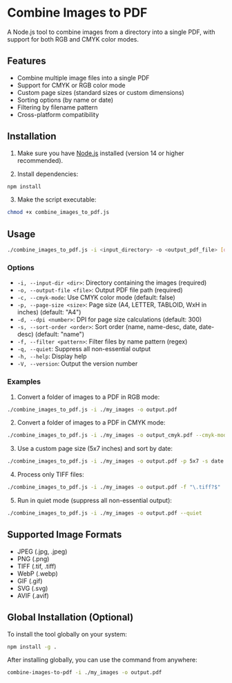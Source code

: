 # Combine Images to PDF

A Node.js tool to combine images from a directory into a single PDF, with support for both RGB and CMYK color modes.

## Features

- Combine multiple image files into a single PDF
- Support for CMYK or RGB color mode
- Custom page sizes (standard sizes or custom dimensions)
- Sorting options (by name or date)
- Filtering by filename pattern
- Cross-platform compatibility

## Installation

1. Make sure you have [Node.js](https://nodejs.org/) installed (version 14 or higher recommended).

2. Install dependencies:

```bash
npm install
```

3. Make the script executable:

```bash
chmod +x combine_images_to_pdf.js
```

## Usage

```bash
./combine_images_to_pdf.js -i <input_directory> -o <output_pdf_file> [options]
```

### Options

- `-i, --input-dir <dir>`: Directory containing the images (required)
- `-o, --output-file <file>`: Output PDF file path (required)
- `-c, --cmyk-mode`: Use CMYK color mode (default: false)
- `-p, --page-size <size>`: Page size (A4, LETTER, TABLOID, WxH in inches) (default: "A4")
- `-d, --dpi <number>`: DPI for page size calculations (default: 300)
- `-s, --sort-order <order>`: Sort order (name, name-desc, date, date-desc) (default: "name")
- `-f, --filter <pattern>`: Filter files by name pattern (regex)
- `-q, --quiet`: Suppress all non-essential output
- `-h, --help`: Display help
- `-V, --version`: Output the version number

### Examples

1. Convert a folder of images to a PDF in RGB mode:

```bash
./combine_images_to_pdf.js -i ./my_images -o output.pdf
```

2. Convert a folder of images to a PDF in CMYK mode:

```bash
./combine_images_to_pdf.js -i ./my_images -o output_cmyk.pdf --cmyk-mode
```

3. Use a custom page size (5x7 inches) and sort by date:

```bash
./combine_images_to_pdf.js -i ./my_images -o output.pdf -p 5x7 -s date
```

4. Process only TIFF files:

```bash
./combine_images_to_pdf.js -i ./my_images -o output.pdf -f "\.tiff?$"
```

5. Run in quiet mode (suppress all non-essential output):

```bash
./combine_images_to_pdf.js -i ./my_images -o output.pdf --quiet
```

## Supported Image Formats

- JPEG (.jpg, .jpeg)
- PNG (.png)
- TIFF (.tif, .tiff)
- WebP (.webp)
- GIF (.gif)
- SVG (.svg)
- AVIF (.avif)

## Global Installation (Optional)

To install the tool globally on your system:

```bash
npm install -g .
```

After installing globally, you can use the command from anywhere:

```bash
combine-images-to-pdf -i ./my_images -o output.pdf
```
